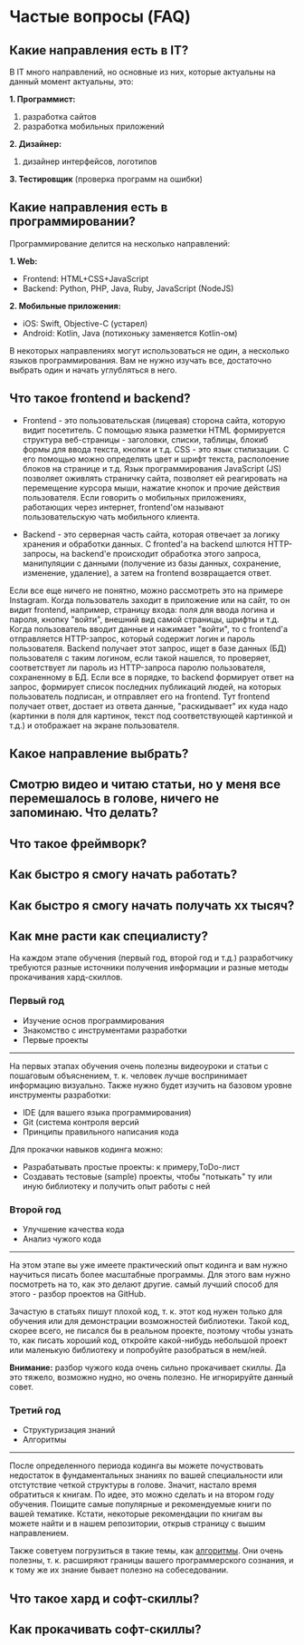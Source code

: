 # Частые вопросы (FAQ)

## Какие направления есть в IT?

В IT много направлений, но основные из них, которые актуальны на данный момент актуальны, это:

**1. Программист:**
  1. разработка сайтов
  2. разработка мобильных приложений

**2. Дизайнер:**
  1. дизайнер интерфейсов, логотипов

**3. Тестировщик** (проверка программ на ошибки)

## Какие направления есть в программировании?

Программирование делится на несколько направлений:

**1. Web:**
  - Frontend: HTML+CSS+JavaScript
  - Backend: Python, PHP, Java, Ruby, JavaScript (NodeJS)

**2. Мобильные приложения:**
  - iOS: Swift, Objective-C (устарел)
  - Android: Kotlin, Java (потихоньку заменяется Kotlin-ом)

В некоторых направлениях могут использоваться не один, а несколько языков программирования. Вам не нужно изучать все, достаточно выбрать один и начать углубляться в него.

## Что такое frontend и backend?
  - Frontend - это пользовательская (лицевая) сторона сайта, которую видит посетитель. С помощью языка разметки HTML формируется структура веб-страницы - заголовки, списки, таблицы, блокиб формы для ввода текста, кнопки и т.д. CSS - это язык стилизации. С его помощью можно определять цвет и шрифт текста, располоение блоков на странице и т.д. Язык программирования JavaScript (JS) позволяет оживлять страничку сайта, позволяет ей реагировать на перемещение курсора мыши, нажатие кнопок и прочие действия пользователя. Если говорить о мобильных приложениях, работающих через интернет, frontend'ом называют пользовательскую чать мобильного клиента.

  - Backend - это серверная часть сайта, которая отвечает за логику хранения и обработки данных. С fronted'a на backend шлются HTTP-запросы, на backend'e происходит обработка этого запроса, манипуляции с данными (получение из базы данных, сохранение, изменение, удаление), а затем на frontend возвращается ответ.

  Если все еще ничего не понятно, можно рассмотреть это на примере Instagram. Когда пользователь заходит в приложение или на сайт, то он видит frontend, например, страницу входа: поля для ввода логина и пароля, кнопку "войти", внешний вид самой страницы, шрифты и т.д. Когда пользователь вводит данные и нажимает "войти", то с frontend'a отправляется HTTP-запрос, который содержит логин и пароль пользователя. Backend получает этот запрос, ищет в базе данных (БД) пользователя с таким логином, если такой нашелся, то проверяет, соответствует ли пароль из HTTP-запроса паролю пользователя, сохраненному в БД. Если все в порядке, то backend формирует ответ на запрос, формирует список последних публикаций людей, на которых пользователь подписан, и отправляет его на frontend. Тут frontend получает ответ, достает из ответа данные, "раскидывает" их куда надо (картинки в поля для картинок, текст под соответствующей картинкой и т.д.) и отображает на экране пользователя.


## Какое направление выбрать?

## Смотрю видео и читаю статьи, но у меня все перемешалось в голове, ничего не запоминаю. Что делать?


## Что такое фреймворк?


## Как быстро я cмогу начать работать?

## Как быстро я cмогу начать получать xx тысяч?

## Как мне расти как специалисту?

На каждом этапе обучения (первый год, второй год и т.д.) разработчику требуются разные источники получения информации и разные методы прокачивания хард-скиллов.

### Первый год

- Изучение основ программирования
- Знакомство с инструментами разработки
- Первые проекты
___

На первых этапах обучения очень полезны видеоуроки и статьи с пошаговым объяснением, т. к. человек лучше воспринимает информацию визуально.
Также нужно будет изучить на базовом уровне инструменты разработки:
- IDE (для вашего языка программирования)
- Git (система контроля версий
- Принципы правильного написания кода

Для прокачки навыков кодинга можно:
- Разрабатывать простые проекты: к примеру,ToDo-лист
- Создавать тестовые (sample) проекты, чтобы "потыкать" ту или иную библиотеку и получить опыт работы с ней

### Второй год

- Улучшение качества кода
- Анализ чужого кода
____
На этом этапе вы уже имеете практический опыт кодинга и вам нужно научиться писать более масштабные программы. Для этого вам нужно посмотреть на то, как это делают другие. самый лучший способ для этого - разбор проектов на GitHub.

Зачастую в статьях пишут плохой код, т. к. этот код нужен только для обучения или для демонстрации возможностей библиотеки. Такой код, скорее всего, не писался бы в реальном проекте, поэтому чтобы узнать то, как писать хороший код, откройте какой-нибудь небольшой проект или маленькую библиотеку и попробуйте разобраться в нем/ней.

**Внимание:** разбор чужого кода очень сильно прокачивает скиллы. Да это тяжело, возможно нудно, но очень полезно. Не игнорируйте данный совет.

### Третий год

- Структуризация знаний
- Алгоритмы
___
После определенного периода кодинга вы можете почуствовать недостаток в фундаментальных знаниях по вашей специальности или отстутствие четкой структуры в голове. Значит, настало время обратиться к книгам. По идее, это можно сделать и на втором году обучения. Поищите самые популярные и рекомендуемые книги по вашей тематике. Кстати, некоторые рекомендации по книгам вы можете найти и в нашем репозитории, открыв страницу с вышим направлением.

Также советуем погрузиться в такие темы, как [алгоритмы](https://github.com/it-muslim/reference/blob/main/git.md#алгоритмы). Они очень полезны, т. к. расширяют границы вашего программерского сознания, и к тому же их знание бывает полезно на собеседовании.

## Что такое хард и софт-скиллы?

## Как прокачивать софт-скиллы?
